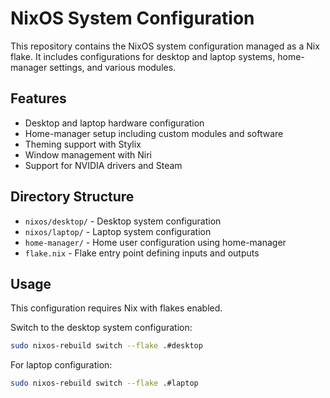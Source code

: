 # NixOS System Configuration

This repository contains the NixOS system configuration managed as a Nix flake. It includes configurations for desktop and laptop systems, home-manager settings, and various modules.

## Features

- Desktop and laptop hardware configuration
- Home-manager setup including custom modules and software
- Theming support with Stylix
- Window management with Niri
- Support for NVIDIA drivers and Steam

## Directory Structure

- `nixos/desktop/` - Desktop system configuration
- `nixos/laptop/` - Laptop system configuration
- `home-manager/` - Home user configuration using home-manager
- `flake.nix` - Flake entry point defining inputs and outputs

## Usage

This configuration requires Nix with flakes enabled.

Switch to the desktop system configuration:

```bash
sudo nixos-rebuild switch --flake .#desktop
```

For laptop configuration:

```bash
sudo nixos-rebuild switch --flake .#laptop

